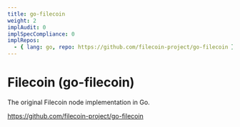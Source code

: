 ```yaml
---
title: go-filecoin
weight: 2
implAudit: 0
implSpecCompliance: 0
implRepos: 
  - { lang: go, repo: https://github.com/filecoin-project/go-filecoin }
---
```


# Filecoin (go-filecoin)

The original Filecoin node implementation in Go.

https://github.com/filecoin-project/go-filecoin